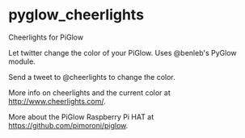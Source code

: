 # pyglow_cheerlights
Cheerlights for PiGlow 

Let twitter change the color of your PiGlow.
Uses @benleb's PyGlow module.

Send a tweet to @cheerlights to change the color.

More info on cheerlights and the current color at http://www.cheerlights.com/.

More about the PiGlow Raspberry Pi HAT at https://github.com/pimoroni/piglow.
